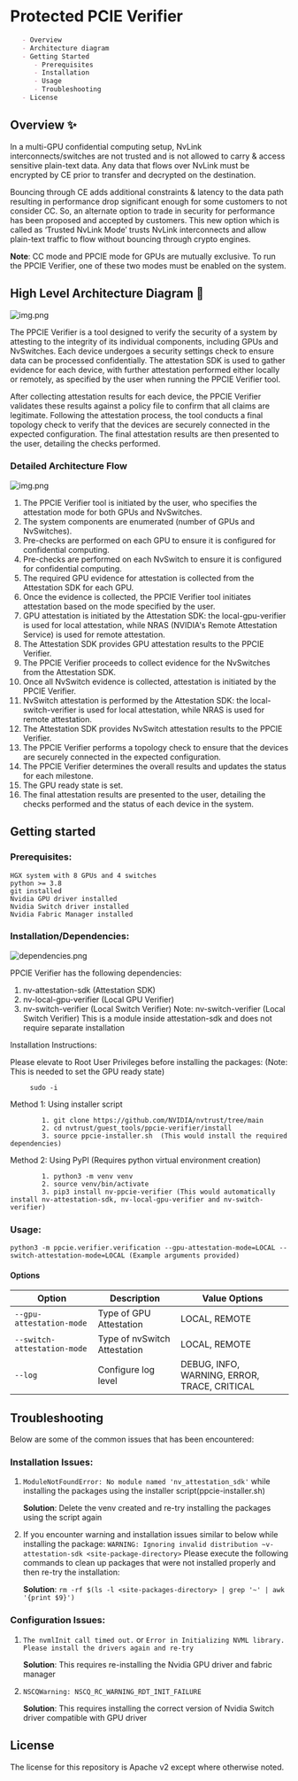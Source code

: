 # Protected PCIE Verifier 
``````markdown
   - Overview 
   - Architecture diagram
   - Getting Started
      - Prerequisites
      - Installation
      - Usage
      - Troubleshooting
   - License
``````
## Overview ✨
In a multi-GPU confidential computing setup, NvLink interconnects/switches are not trusted and is not allowed to carry & access sensitive plain-text data. 
Any data that flows over NvLink must be encrypted by CE prior to transfer and decrypted on the destination.

Bouncing through CE adds additional constraints & latency to the data path resulting in performance drop significant enough for some customers to not consider CC. 
So, an alternate option to trade in security for performance has been proposed and accepted by customers. 
This new option which is called as ‘Trusted NvLink Mode’ trusts NvLink interconnects and allow plain-text traffic to flow without bouncing through crypto engines.

**Note**: CC mode and PPCIE mode for GPUs are mutually exclusive. To run the PPCIE Verifier, one of these two modes must be enabled on the system.

## High Level Architecture Diagram 🚀
![img.png](static/ppcie-verifier.png)

The PPCIE Verifier is a tool designed to verify the security of a system by attesting to the integrity of its individual components, including GPUs and NvSwitches. Each device undergoes a security settings check to ensure data can be processed confidentially. The attestation SDK is used to gather evidence for each device, with further attestation performed either locally or remotely, as specified by the user when running the PPCIE Verifier tool.

After collecting attestation results for each device, the PPCIE Verifier validates these results against a policy file to confirm that all claims are legitimate. Following the attestation process, the tool conducts a final topology check to verify that the devices are securely connected in the expected configuration. The final attestation results are then presented to the user, detailing the checks performed.

### Detailed Architecture Flow
![img.png](static/ppcie-verifier-detailed.png)

1. The PPCIE Verifier tool is initiated by the user, who specifies the attestation mode for both GPUs and NvSwitches.
2. The system components are enumerated (number of GPUs and NvSwitches).
3. Pre-checks are performed on each GPU to ensure it is configured for confidential computing.
4. Pre-checks are performed on each NvSwitch to ensure it is configured for confidential computing.
5. The required GPU evidence for attestation is collected from the Attestation SDK for each GPU.
6. Once the evidence is collected, the PPCIE Verifier tool initiates attestation based on the mode specified by the user.
7. GPU attestation is initiated by the Attestation SDK: the local-gpu-verifier is used for local attestation, while NRAS (NVIDIA's Remote Attestation Service) is used for remote attestation.
8. The Attestation SDK provides GPU attestation results to the PPCIE Verifier.
9. The PPCIE Verifier proceeds to collect evidence for the NvSwitches from the Attestation SDK.
10. Once all NvSwitch evidence is collected, attestation is initiated by the PPCIE Verifier.
11. NvSwitch attestation is performed by the Attestation SDK: the local-switch-verifier is used for local attestation, while NRAS is used for remote attestation.
12. The Attestation SDK provides NvSwitch attestation results to the PPCIE Verifier.
13. The PPCIE Verifier performs a topology check to ensure that the devices are securely connected in the expected configuration.
14. The PPCIE Verifier determines the overall results and updates the status for each milestone.
15. The GPU ready state is set.
16. The final attestation results are presented to the user, detailing the checks performed and the status of each device in the system.

## Getting started

### Prerequisites:
    HGX system with 8 GPUs and 4 switches
    python >= 3.8
    git installed
    Nvidia GPU driver installed
    Nvidia Switch driver installed
    Nvidia Fabric Manager installed

### Installation/Dependencies:
![dependencies.png](static/dependencies.png)

PPCIE Verifier has the following dependencies:

1. nv-attestation-sdk (Attestation SDK)
2. nv-local-gpu-verifier (Local GPU Verifier)
3. nv-switch-verifier (Local Switch Verifier) Note: nv-switch-verifier (Local Switch Verifier) This is a module inside attestation-sdk and does not require separate installation

Installation Instructions:

Please elevate to Root User Privileges before installing the packages: (Note: This is needed to set the GPU ready state)
         
         sudo -i
         
Method 1: Using installer script
            
            1. git clone https://github.com/NVIDIA/nvtrust/tree/main
            2. cd nvtrust/guest_tools/ppcie-verifier/install
            3. source ppcie-installer.sh  (This would install the required dependencies)

Method 2: Using PyPI (Requires python virtual environment creation)
            
            1. python3 -m venv venv
            2. source venv/bin/activate
            3. pip3 install nv-ppcie-verifier (This would automatically install nv-attestation-sdk, nv-local-gpu-verifier and nv-switch-verifier)


### Usage:
    python3 -m ppcie.verifier.verification --gpu-attestation-mode=LOCAL --switch-attestation-mode=LOCAL (Example arguments provided)

#### Options
  
| Option                     | Description                           | Value Options                                                            |
|----------------------------|---------------------------------------|--------------------------------------------------------------------------|
| `--gpu-attestation-mode`   | Type of GPU Attestation               | LOCAL, REMOTE                                                          |
| `--switch-attestation-mode`| Type of nvSwitch Attestation          | LOCAL,  REMOTE                                                          |
| `--log`                    | Configure log level                   | DEBUG, INFO, WARNING, ERROR, TRACE, CRITICAL               |


## Troubleshooting
Below are some of the common issues that has been encountered:
### Installation Issues:
1. `ModuleNotFoundError: No module named 'nv_attestation_sdk'` while installing the packages using the installer script(ppcie-installer.sh)

     **Solution**: Delete the venv created and re-try installing the packages using the script again
2. If you encounter warning and installation issues similar to below while installing the package:
    `WARNING: Ignoring invalid distribution ~v-attestation-sdk <site-package-directory>`
Please execute the following commands to clean up packages that were not installed properly and then re-try the installation:
     
      **Solution**: `rm -rf $(ls -l <site-packages-directory> | grep '~' | awk '{print $9}')`

### Configuration Issues:
1. `The nvmlInit call timed out.` or `Error in Initializing NVML library. Please install the drivers again and re-try`

    **Solution**: This requires re-installing the Nvidia GPU driver and fabric manager 
2. `NSCQWarning: NSCQ_RC_WARNING_RDT_INIT_FAILURE`

    **Solution**: This requires installing the correct version of Nvidia Switch driver compatible with GPU driver

## License
The license for this repository is Apache v2 except where otherwise noted.

